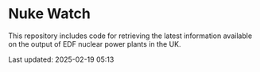 # Nuke Watch

This repository includes code for retrieving the latest information available on the output of EDF nuclear power plants in the UK.

Last updated: 2025-02-19 05:13